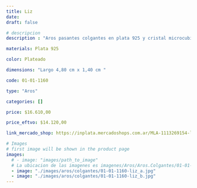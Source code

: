 ```yaml
---
title: Liz
date: 
draft: false

# descripcion
description : "Aros pasantes colgantes en plata 925 y cristal microcubic. Línea premium."

materials: Plata 925

color: Plateado

dimensions: "Largo 4,80 cm x 1,40 cm "

code: 01-01-1160

type: "Aros"

categories: []

price: $16.610,00

price_eftvo: $14.120,00

link_mercado_shop: https://inplata.mercadoshops.com.ar/MLA-1113269154-liz-_JM

# Images
# first image will be shown in the product page
images:
  # - image: "images/path_to_image"
  # La ubicacion de las imagenes es imagenes/Aros/Aros.Colgantes/01-01-1160-liz
  - image: "./images/aros/colgantes/01-01-1160-liz_a.jpg"
  - image: "./images/aros/colgantes/01-01-1160-liz_b.jpg"
---
```

